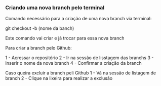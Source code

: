 ### Criando uma nova branch pelo terminal

Comando necessário para a criação de uma nova branch via terminal:

git checkout -b (nome da banch)

Este comando vai criar e já trocar para essa nova branch

Para criar a branch pelo Github:

1 - Acressar o repositório 
2 - Ir na sessão de lisstagem das branchs
3 - Inserir o nome da nova branch
4 - Confirmar a criação da branch



Caso queira excluir a branch peli Github
1 - Vá na sessão de listagem de branch
2 - Clique na lixeira para realizar a exclusão




